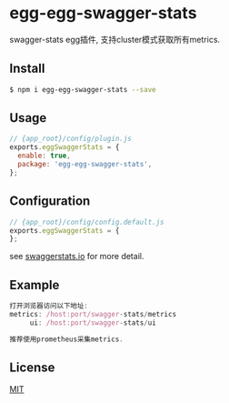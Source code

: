 # egg-egg-swagger-stats

swagger-stats egg插件, 支持cluster模式获取所有metrics.


## Install

```bash
$ npm i egg-egg-swagger-stats --save
```

## Usage

```js
// {app_root}/config/plugin.js
exports.eggSwaggerStats = {
  enable: true,
  package: 'egg-egg-swagger-stats',
};
```

## Configuration

```js
// {app_root}/config/config.default.js
exports.eggSwaggerStats = {
};
```

see [swaggerstats.io](http://swaggerstats.io/docs.html) for more detail.

## Example

```js
打开浏览器访问以下地址:
metrics: /host:port/swagger-stats/metrics
     ui: /host:port/swagger-stats/ui

推荐使用prometheus采集metrics.
```


## License

[MIT](LICENSE)

